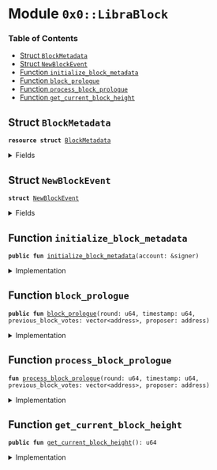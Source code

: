 
<a name="0x0_LibraBlock"></a>

# Module `0x0::LibraBlock`

### Table of Contents

-  [Struct `BlockMetadata`](#0x0_LibraBlock_BlockMetadata)
-  [Struct `NewBlockEvent`](#0x0_LibraBlock_NewBlockEvent)
-  [Function `initialize_block_metadata`](#0x0_LibraBlock_initialize_block_metadata)
-  [Function `block_prologue`](#0x0_LibraBlock_block_prologue)
-  [Function `process_block_prologue`](#0x0_LibraBlock_process_block_prologue)
-  [Function `get_current_block_height`](#0x0_LibraBlock_get_current_block_height)



<a name="0x0_LibraBlock_BlockMetadata"></a>

## Struct `BlockMetadata`



<pre><code><b>resource</b> <b>struct</b> <a href="#0x0_LibraBlock_BlockMetadata">BlockMetadata</a>
</code></pre>



<details>
<summary>Fields</summary>


<dl>
<dt>

<code>height: u64</code>
</dt>
<dd>

</dd>
<dt>

<code>new_block_events: <a href="event.md#0x0_Event_EventHandle">Event::EventHandle</a>&lt;<a href="#0x0_LibraBlock_NewBlockEvent">LibraBlock::NewBlockEvent</a>&gt;</code>
</dt>
<dd>

</dd>
</dl>


</details>

<a name="0x0_LibraBlock_NewBlockEvent"></a>

## Struct `NewBlockEvent`



<pre><code><b>struct</b> <a href="#0x0_LibraBlock_NewBlockEvent">NewBlockEvent</a>
</code></pre>



<details>
<summary>Fields</summary>


<dl>
<dt>

<code>round: u64</code>
</dt>
<dd>

</dd>
<dt>

<code>proposer: address</code>
</dt>
<dd>

</dd>
<dt>

<code>previous_block_votes: vector&lt;address&gt;</code>
</dt>
<dd>

</dd>
<dt>

<code>time_microseconds: u64</code>
</dt>
<dd>

</dd>
</dl>


</details>

<a name="0x0_LibraBlock_initialize_block_metadata"></a>

## Function `initialize_block_metadata`



<pre><code><b>public</b> <b>fun</b> <a href="#0x0_LibraBlock_initialize_block_metadata">initialize_block_metadata</a>(account: &signer)
</code></pre>



<details>
<summary>Implementation</summary>


<pre><code><b>public</b> <b>fun</b> <a href="#0x0_LibraBlock_initialize_block_metadata">initialize_block_metadata</a>(account: &signer) {
  // Only callable by the <a href="association.md#0x0_Association">Association</a> address
  Transaction::assert(<a href="signer.md#0x0_Signer_address_of">Signer::address_of</a>(account) == 0xA550C18, 1);

  move_to&lt;<a href="#0x0_LibraBlock_BlockMetadata">BlockMetadata</a>&gt;(
      account,
      <a href="#0x0_LibraBlock_BlockMetadata">BlockMetadata</a> {
          height: 0,
          new_block_events: <a href="event.md#0x0_Event_new_event_handle">Event::new_event_handle</a>&lt;<a href="#0x0_LibraBlock_NewBlockEvent">Self::NewBlockEvent</a>&gt;(account),
      }
  );
}
</code></pre>



</details>

<a name="0x0_LibraBlock_block_prologue"></a>

## Function `block_prologue`



<pre><code><b>public</b> <b>fun</b> <a href="#0x0_LibraBlock_block_prologue">block_prologue</a>(round: u64, timestamp: u64, previous_block_votes: vector&lt;address&gt;, proposer: address)
</code></pre>



<details>
<summary>Implementation</summary>


<pre><code><b>public</b> <b>fun</b> <a href="#0x0_LibraBlock_block_prologue">block_prologue</a>(
    round: u64,
    timestamp: u64,
    previous_block_votes: vector&lt;address&gt;,
    proposer: address
) <b>acquires</b> <a href="#0x0_LibraBlock_BlockMetadata">BlockMetadata</a> {
    // Can only be invoked by LibraVM privilege.
    Transaction::assert(Transaction::sender() == 0x0, 33);

    <a href="#0x0_LibraBlock_process_block_prologue">process_block_prologue</a>(round, timestamp, previous_block_votes, proposer);

    // TODO(valerini): call regular reconfiguration here LibraSystem2::update_all_validator_info()
}
</code></pre>



</details>

<a name="0x0_LibraBlock_process_block_prologue"></a>

## Function `process_block_prologue`



<pre><code><b>fun</b> <a href="#0x0_LibraBlock_process_block_prologue">process_block_prologue</a>(round: u64, timestamp: u64, previous_block_votes: vector&lt;address&gt;, proposer: address)
</code></pre>



<details>
<summary>Implementation</summary>


<pre><code><b>fun</b> <a href="#0x0_LibraBlock_process_block_prologue">process_block_prologue</a>(
    round: u64,
    timestamp: u64,
    previous_block_votes: vector&lt;address&gt;,
    proposer: address
) <b>acquires</b> <a href="#0x0_LibraBlock_BlockMetadata">BlockMetadata</a> {
    <b>let</b> block_metadata_ref = borrow_global_mut&lt;<a href="#0x0_LibraBlock_BlockMetadata">BlockMetadata</a>&gt;(0xA550C18);

    // TODO: Figure out a story for errors in the system transactions.
    <b>if</b>(proposer != 0x0) Transaction::assert(<a href="libra_system.md#0x0_LibraSystem_is_validator">LibraSystem::is_validator</a>(proposer), 5002);
    <a href="libra_time.md#0x0_LibraTimestamp_update_global_time">LibraTimestamp::update_global_time</a>(proposer, timestamp);
    block_metadata_ref.height = block_metadata_ref.height + 1;
    <a href="event.md#0x0_Event_emit_event">Event::emit_event</a>&lt;<a href="#0x0_LibraBlock_NewBlockEvent">NewBlockEvent</a>&gt;(
      &<b>mut</b> block_metadata_ref.new_block_events,
      <a href="#0x0_LibraBlock_NewBlockEvent">NewBlockEvent</a> {
        round: round,
        proposer: proposer,
        previous_block_votes: previous_block_votes,
        time_microseconds: timestamp,
      }
    );
}
</code></pre>



</details>

<a name="0x0_LibraBlock_get_current_block_height"></a>

## Function `get_current_block_height`



<pre><code><b>public</b> <b>fun</b> <a href="#0x0_LibraBlock_get_current_block_height">get_current_block_height</a>(): u64
</code></pre>



<details>
<summary>Implementation</summary>


<pre><code><b>public</b> <b>fun</b> <a href="#0x0_LibraBlock_get_current_block_height">get_current_block_height</a>(): u64 <b>acquires</b> <a href="#0x0_LibraBlock_BlockMetadata">BlockMetadata</a> {
  borrow_global&lt;<a href="#0x0_LibraBlock_BlockMetadata">BlockMetadata</a>&gt;(0xA550C18).height
}
</code></pre>



</details>
